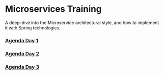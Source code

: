 # Microservices Training
A deep-dive into the Microservice architectural style, and how to implement it with Spring technologies.

### [Agenda Day 1](https://github.com/kubepay/microservices-training/wiki/Agenda-Day-1)
### [Agenda Day 2](https://github.com/kubepay/microservices-training/wiki/Agenda-Day-2)
### [Agenda Day 3](https://github.com/kubepay/microservices-training/wiki/Agenda-Day-3)
